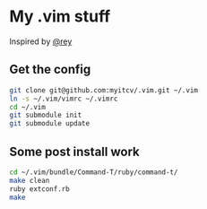 # My .vim stuff

Inspired by [@rey](https://github.com/rey)

## Get the config

```bash
git clone git@github.com:myitcv/.vim.git ~/.vim
ln -s ~/.vim/vimrc ~/.vimrc
cd ~/.vim
git submodule init
git submodule update
```

## Some post install work

```bash
cd ~/.vim/bundle/Command-T/ruby/command-t/
make clean
ruby extconf.rb
make
```

